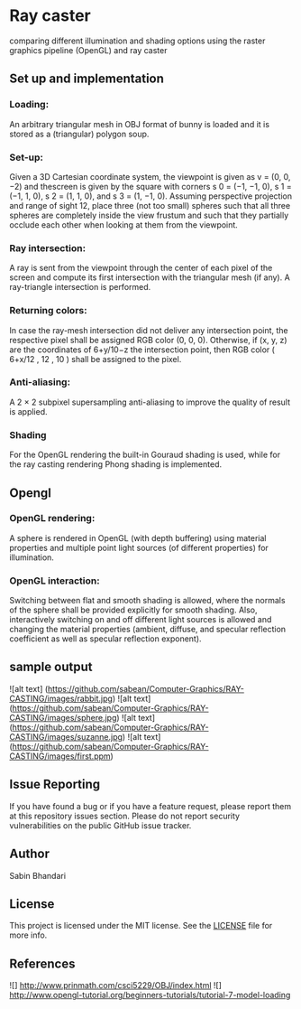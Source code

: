 # Ray caster

comparing different illumination and shading options using the raster graphics pipeline (OpenGL) and ray caster

## Set up and implementation

### Loading:
An arbitrary triangular mesh in OBJ format of bunny is loaded and it is stored as a (triangular) polygon soup.

### Set-up:
Given a 3D Cartesian coordinate system, the viewpoint is given as v = (0, 0, −2) and thescreen is given by the square with corners s 0 = (−1, −1, 0), s 1 = (−1, 1, 0), s 2 = (1, 1, 0), and s 3 = (1, −1, 0). Assuming perspective projection and range of sight 12, place three (not too small) spheres such that all three spheres are completely inside the view frustum and such that they partially occlude each other when looking at them from the viewpoint.

### Ray intersection:
A ray is sent from the viewpoint through the center of each pixel of the screen and compute its first intersection with the triangular mesh (if any). A ray-triangle intersection is performed.

### Returning colors:
In case the ray-mesh intersection did not deliver any intersection point, the respective pixel shall be assigned RGB color (0, 0, 0). Otherwise, if (x, y, z) are the coordinates of 6+y/10−z the intersection point, then RGB color ( 6+x/12 , 12 , 10 ) shall be assigned to the pixel. 

### Anti-aliasing:
A 2 × 2 subpixel supersampling anti-aliasing to improve the quality of result is applied.

### Shading
For the OpenGL rendering the built-in Gouraud shading is used, while for the ray casting rendering Phong shading is implemented.

## Opengl

### OpenGL rendering:
A sphere is rendered in OpenGL (with depth buffering) using material properties and multiple point light sources (of different properties) for illumination.

### OpenGL interaction:
Switching between flat and smooth shading is allowed, where the normals of the sphere shall be provided explicitly for smooth shading. Also, interactively switching on and off different light sources is allowed and changing the material properties (ambient, diffuse, and
specular reflection coefficient as well as specular reflection exponent).

## sample output

![alt text] (https://github.com/sabean/Computer-Graphics/RAY-CASTING/images/rabbit.jpg)
![alt text] (https://github.com/sabean/Computer-Graphics/RAY-CASTING/images/sphere.jpg)
![alt text] (https://github.com/sabean/Computer-Graphics/RAY-CASTING/images/suzanne.jpg)
![alt text] (https://github.com/sabean/Computer-Graphics/RAY-CASTING/images/first.ppm)


## Issue Reporting

If you have found a bug or if you have a feature request, please report them at this repository issues section. Please do not report security vulnerabilities on the public GitHub issue tracker. 

## Author

Sabin Bhandari

## License

This project is licensed under the MIT license. See the [LICENSE](LICENSE) file for more info.

## References
![] http://www.prinmath.com/csci5229/OBJ/index.html
![] http://www.opengl-tutorial.org/beginners-tutorials/tutorial-7-model-loading
